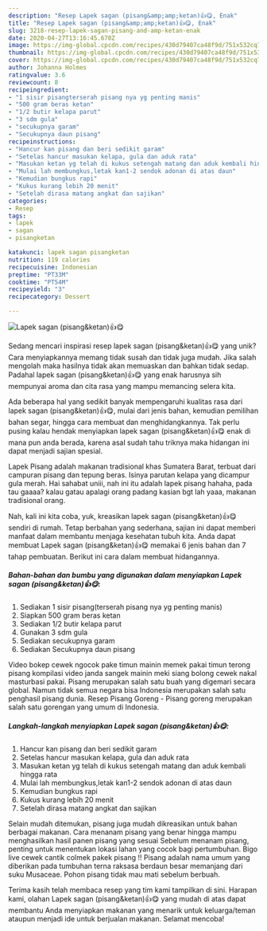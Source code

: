 ```yaml
---
description: "Resep Lapek sagan (pisang&amp;amp;ketan)👍😋, Enak"
title: "Resep Lapek sagan (pisang&amp;amp;ketan)👍😋, Enak"
slug: 3218-resep-lapek-sagan-pisang-and-amp-ketan-enak
date: 2020-04-27T13:16:45.670Z
image: https://img-global.cpcdn.com/recipes/430d79407ca48f9d/751x532cq70/lapek-sagan-pisangketan👍😋-foto-resep-utama.jpg
thumbnail: https://img-global.cpcdn.com/recipes/430d79407ca48f9d/751x532cq70/lapek-sagan-pisangketan👍😋-foto-resep-utama.jpg
cover: https://img-global.cpcdn.com/recipes/430d79407ca48f9d/751x532cq70/lapek-sagan-pisangketan👍😋-foto-resep-utama.jpg
author: Johanna Holmes
ratingvalue: 3.6
reviewcount: 8
recipeingredient:
- "1 sisir pisangterserah pisang nya yg penting manis"
- "500 gram beras ketan"
- "1/2 butir kelapa parut"
- "3 sdm gula"
- "secukupnya garam"
- "Secukupnya daun pisang"
recipeinstructions:
- "Hancur kan pisang dan beri sedikit garam"
- "Setelas hancur masukan kelapa, gula dan aduk rata"
- "Masukan ketan yg telah di kukus setengah matang dan aduk kembali hingga rata"
- "Mulai lah membungkus,letak kan1-2 sendok adonan di atas daun"
- "Kemudian bungkus rapi"
- "Kukus kurang lebih 20 menit"
- "Setelah dirasa matang angkat dan sajikan"
categories:
- Resep
tags:
- lapek
- sagan
- pisangketan

katakunci: lapek sagan pisangketan 
nutrition: 119 calories
recipecuisine: Indonesian
preptime: "PT33M"
cooktime: "PT54M"
recipeyield: "3"
recipecategory: Dessert

---
```



![Lapek sagan (pisang&amp;ketan)👍😋](https://img-global.cpcdn.com/recipes/430d79407ca48f9d/751x532cq70/lapek-sagan-pisangketan👍😋-foto-resep-utama.jpg)

Sedang mencari inspirasi resep lapek sagan (pisang&amp;ketan)👍😋 yang unik? Cara menyiapkannya memang tidak susah dan tidak juga mudah. Jika salah mengolah maka hasilnya tidak akan memuaskan dan bahkan tidak sedap. Padahal lapek sagan (pisang&amp;ketan)👍😋 yang enak harusnya sih mempunyai aroma dan cita rasa yang mampu memancing selera kita.

Ada beberapa hal yang sedikit banyak mempengaruhi kualitas rasa dari lapek sagan (pisang&amp;ketan)👍😋, mulai dari jenis bahan, kemudian pemilihan bahan segar, hingga cara membuat dan menghidangkannya. Tak perlu pusing kalau hendak menyiapkan lapek sagan (pisang&amp;ketan)👍😋 enak di mana pun anda berada, karena asal sudah tahu triknya maka hidangan ini dapat menjadi sajian spesial.

Lapek Pisang adalah makanan tradisional khas Sumatera Barat, terbuat dari campuran pisang dan tepung beras. Isinya parutan kelapa yang dicampur gula merah. Hai sahabat uniii, nah ini itu adalah lapek pisang hahaha, pada tau gaaaa? kalau gatau apalagi orang padang kasian bgt lah yaaa, makanan tradisional orang.


Nah, kali ini kita coba, yuk, kreasikan lapek sagan (pisang&amp;ketan)👍😋 sendiri di rumah. Tetap berbahan yang sederhana, sajian ini dapat memberi manfaat dalam membantu menjaga kesehatan tubuh kita. Anda dapat membuat Lapek sagan (pisang&amp;ketan)👍😋 memakai 6 jenis bahan dan 7 tahap pembuatan. Berikut ini cara dalam membuat hidangannya.

<!--inarticleads1-->

##### Bahan-bahan dan bumbu yang digunakan dalam menyiapkan Lapek sagan (pisang&amp;ketan)👍😋:

1. Sediakan 1 sisir pisang(terserah pisang nya yg penting manis)
1. Siapkan 500 gram beras ketan
1. Sediakan 1/2 butir kelapa parut
1. Gunakan 3 sdm gula
1. Sediakan secukupnya garam
1. Sediakan Secukupnya daun pisang


Video bokep cewek ngocok pake timun mainin memek pakai timun terong pisang kompilasi video janda sangek mainin meki siang bolong cewek nakal masturbasi pakai. Pisang merupakan salah satu buah yang digemari secara global. Namun tidak semua negara bisa Indonesia merupakan salah satu penghasil pisang dunia. Resep Pisang Goreng - Pisang goreng merupakan salah satu gorengan yang umum di Indonesia. 

<!--inarticleads2-->

##### Langkah-langkah menyiapkan Lapek sagan (pisang&amp;ketan)👍😋:

1. Hancur kan pisang dan beri sedikit garam
1. Setelas hancur masukan kelapa, gula dan aduk rata
1. Masukan ketan yg telah di kukus setengah matang dan aduk kembali hingga rata
1. Mulai lah membungkus,letak kan1-2 sendok adonan di atas daun
1. Kemudian bungkus rapi
1. Kukus kurang lebih 20 menit
1. Setelah dirasa matang angkat dan sajikan


Selain mudah ditemukan, pisang juga mudah dikreasikan untuk bahan berbagai makanan. Cara menanam pisang yang benar hingga mampu menghasilkan hasil panen pisang yang sesuai Sebelum menanam pisang, penting untuk menentukan lokasi lahan yang cocok bagi pertumbuhan. Bigo live cewek cantik colmek pakek pisang !! Pisang adalah nama umum yang diberikan pada tumbuhan terna raksasa berdaun besar memanjang dari suku Musaceae. Pohon pisang tidak mau mati sebelum berbuah. 

Terima kasih telah membaca resep yang tim kami tampilkan di sini. Harapan kami, olahan Lapek sagan (pisang&amp;ketan)👍😋 yang mudah di atas dapat membantu Anda menyiapkan makanan yang menarik untuk keluarga/teman ataupun menjadi ide untuk berjualan makanan. Selamat mencoba!
